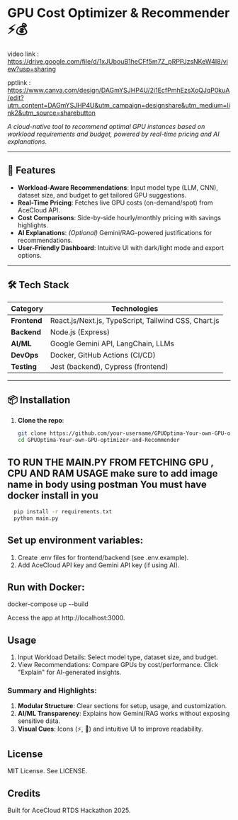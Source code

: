 # GPU Cost Optimizer & Recommender ⚡💰

video link : https://drive.google.com/file/d/1xJUbouB1heCFf5m7Z_pRPPJzsNKeW4I8/view?usp=sharing

pptlink : https://www.canva.com/design/DAGmYSJHP4U/2i1EcfPmhEzsXoQJqP0kuA/edit?utm_content=DAGmYSJHP4U&utm_campaign=designshare&utm_medium=link2&utm_source=sharebutton

*A cloud-native tool to recommend optimal GPU instances based on workload requirements and budget, powered by real-time pricing and AI explanations.*

---

## 🚀 **Features**
- **Workload-Aware Recommendations**: Input model type (LLM, CNN), dataset size, and budget to get tailored GPU suggestions.
- **Real-Time Pricing**: Fetches live GPU costs (on-demand/spot) from AceCloud API.
- **Cost Comparisons**: Side-by-side hourly/monthly pricing with savings highlights.
- **AI Explanations**: *(Optional)* Gemini/RAG-powered justifications for recommendations.
- **User-Friendly Dashboard**: Intuitive UI with dark/light mode and export options.

---

## 🛠️ **Tech Stack**
| Category       | Technologies                                                                 |
|----------------|-----------------------------------------------------------------------------|
| **Frontend**   | React.js/Next.js, TypeScript, Tailwind CSS, Chart.js                        |
| **Backend**    | Node.js (Express)        |
| **AI/ML**      | Google Gemini API, LangChain, LLMs                                |
| **DevOps**     | Docker, GitHub Actions (CI/CD)                                              |
| **Testing**    | Jest (backend), Cypress (frontend)                                          |

---

## 📦 **Installation**
1. **Clone the repo**:
   ```bash
   git clone https://github.com/your-username/GPUOptima-Your-own-GPU-optimizer-and-Recommender.git
   cd GPUOptima-Your-own-GPU-optimizer-and-Recommender

## TO RUN THE MAIN.PY FROM FETCHING GPU , CPU AND RAM USAGE make sure to add image name in body using postman You must have docker install in you 
 ```bash
   pip install -r requirements.txt
   python main.py
```
## Set up environment variables:

1. Create .env files for frontend/backend (see .env.example).
2. Add AceCloud API key and Gemini API key (if using AI).

## Run with Docker:
docker-compose up --build

Access the app at http://localhost:3000.

## Usage
1. Input Workload Details:
Select model type, dataset size, and budget.
2. View Recommendations:
Compare GPUs by cost/performance.
Click "Explain" for AI-generated insights.

### **Summary and Highlights**:
1. **Modular Structure**: Clear sections for setup, usage, and customization.
2. **AI/ML Transparency**: Explains how Gemini/RAG works without exposing sensitive data.
3. **Visual Cues**: Icons (⚡, 🤖) and intuitive UI to improve readability. 

## License
MIT License. See LICENSE.

## Credits
Built for AceCloud RTDS Hackathon 2025.
